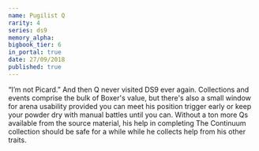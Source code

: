 ```yaml
---
name: Pugilist Q
rarity: 4
series: ds9
memory_alpha:
bigbook_tier: 6
in_portal: true
date: 27/09/2018
published: true
---
```


“I’m not Picard.” And then Q never visited DS9 ever again. Collections and events comprise the bulk of Boxer's value, but there's also a small window for arena usability provided you can meet his position trigger early or keep your powder dry with manual battles until you can. Without a ton more Qs available from the source material, his help in completing The Continuum collection should be safe for a while while he collects help from his other traits.

